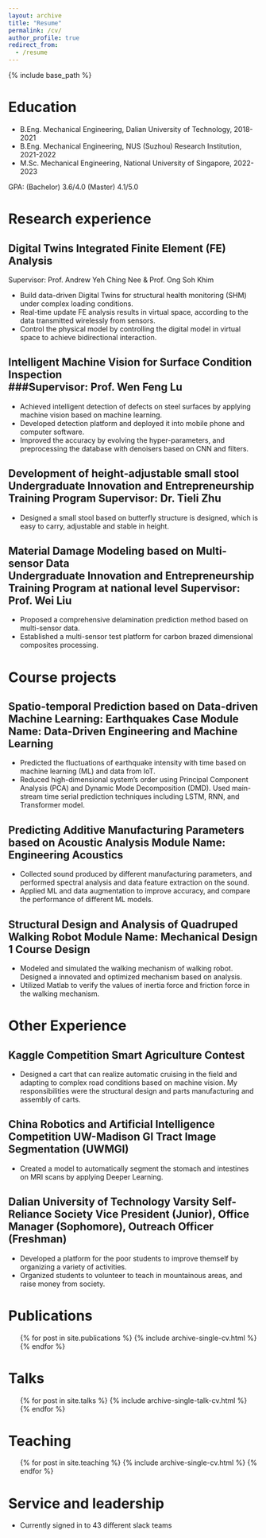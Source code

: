```yaml
---
layout: archive
title: "Resume"
permalink: /cv/
author_profile: true
redirect_from:
  - /resume
---
```


{% include base_path %}

Education
======
* B.Eng. Mechanical Engineering, Dalian University of Technology, 2018-2021
* B.Eng. Mechanical Engineering, NUS (Suzhou) Research Institution, 2021-2022
* M.Sc. Mechanical Engineering, National University of Singapore, 2022-2023

GPA: (Bachelor) 3.6/4.0 (Master) 4.1/5.0

Research experience
======

Digital Twins Integrated Finite Element (FE) Analysis        
------
Supervisor: Prof. Andrew Yeh Ching Nee & Prof. Ong Soh Khim
  * Build data-driven Digital Twins for structural health monitoring (SHM) under complex loading conditions.
  * Real-time update FE analysis results in virtual space, according to the data transmitted wirelessly from sensors.
  * Control the physical model by controlling the digital model in virtual space to achieve bidirectional interaction.

Intelligent Machine Vision for Surface Condition Inspection        
###Supervisor: Prof. Wen Feng Lu
------
  * Achieved intelligent detection of defects on steel surfaces by applying machine vision based on machine learning.
  * Developed detection platform and deployed it into mobile phone and computer software.
  * Improved the accuracy by evolving the hyper-parameters, and preprocessing the database with denoisers based on CNN and filters.
  
Development of height-adjustable small stool   
Undergraduate Innovation and Entrepreneurship Training Program
Supervisor: Dr. Tieli Zhu
------
  * Designed a small stool based on butterfly structure is designed, which is easy to carry, adjustable and stable in height.

Material Damage Modeling based on Multi-sensor Data  
Undergraduate Innovation and Entrepreneurship Training Program at national level
Supervisor: Prof. Wei Liu
------
  * Proposed a comprehensive delamination prediction method based on multi-sensor data.
  * Established a multi-sensor test platform for carbon brazed dimensional composites processing.

Course projects
======

Spatio-temporal Prediction based on Data-driven Machine Learning: Earthquakes Case
Module Name: Data-Driven Engineering and Machine Learning
------
  * Predicted the fluctuations of earthquake intensity with time based on machine learning (ML) and data from IoT.
  * Reduced high-dimensional system’s order using Principal Component Analysis (PCA) and Dynamic Mode Decomposition (DMD). Used main-stream time serial prediction techniques including LSTM, RNN, and Transformer model.

Predicting Additive Manufacturing Parameters based on Acoustic Analysis
Module Name: Engineering Acoustics
------
  * Collected sound produced by different manufacturing parameters, and performed spectral analysis and data feature extraction on the sound.
  * Applied ML and data augmentation to improve accuracy, and compare the performance of different ML models.

Structural Design and Analysis of Quadruped Walking Robot
Module Name: Mechanical Design 1 Course Design
------
  * Modeled and simulated the walking mechanism of walking robot. Designed a innovated and optimized mechanism based on analysis.
  * Utilized Matlab to verify the values of inertia force and friction force in the walking mechanism.

Other Experience
======

Kaggle Competition
Smart Agriculture Contest
------
  * Designed a cart that can realize automatic cruising in the field and adapting to complex road conditions based on machine vision. My responsibilities were the structural design and parts manufacturing and assembly of carts.

China Robotics and Artificial Intelligence Competition
UW-Madison GI Tract Image Segmentation (UWMGI)
------
  * Created a model to automatically segment the stomach and intestines on MRI scans by applying Deeper Learning.

Dalian University of Technology Varsity Self-Reliance Society
Vice President (Junior), Office Manager (Sophomore), Outreach Officer (Freshman)
------
  * Developed a platform for the poor students to improve themself by organizing a variety of activities.
  * Organized students to volunteer to teach in mountainous areas, and raise money from society.

Publications
======
  <ul>{% for post in site.publications %}
    {% include archive-single-cv.html %}
  {% endfor %}</ul>
  
Talks
======
  <ul>{% for post in site.talks %}
    {% include archive-single-talk-cv.html %}
  {% endfor %}</ul>
  
Teaching
======
  <ul>{% for post in site.teaching %}
    {% include archive-single-cv.html %}
  {% endfor %}</ul>
  
Service and leadership
======
* Currently signed in to 43 different slack teams
